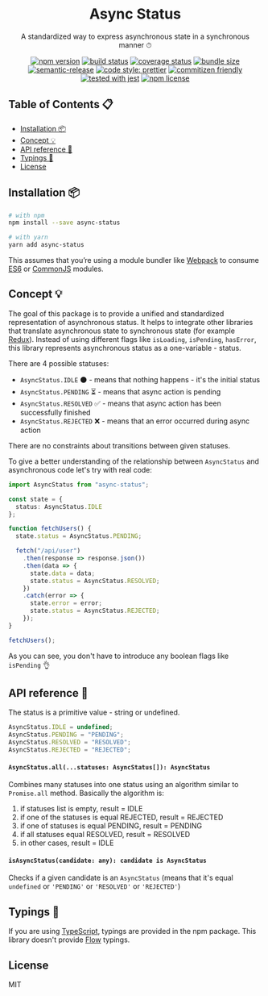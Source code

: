 <div align="center">

<h1>Async Status</h1>
<p>A standardized way to express asynchronous state in a synchronous manner ⏱</p>

[![npm version](https://img.shields.io/npm/v/async-status.svg)](https://www.npmjs.com/package/async-status)
[![build status](https://travis-ci.org/piotr-oles/async-status.svg?branch=master)](https://travis-ci.org/piotr-oles/async-status)
[![coverage status](https://coveralls.io/repos/github/piotr-oles/async-status/badge.svg?branch=master)](https://coveralls.io/github/piotr-oles/async-status?branch=master)
[![bundle size](https://badgen.net/bundlephobia/minzip/async-status)](https://bundlephobia.com/result?p=async-status)
[![semantic-release](https://img.shields.io/badge/%20%20%F0%9F%93%A6%F0%9F%9A%80-semantic--release-e10079.svg)](https://github.com/semantic-release/semantic-release)
[![code style: prettier](https://img.shields.io/badge/code_style-prettier-ff69b4.svg)](https://github.com/prettier/prettier)
[![commitizen friendly](https://img.shields.io/badge/commitizen-friendly-brightgreen.svg)](http://commitizen.github.io/cz-cli/)
[![tested with jest](https://img.shields.io/badge/tested_with-jest-99424f.svg)](https://github.com/facebook/jest)
[![npm license](https://img.shields.io/npm/l/async-status.svg)](https://www.npmjs.com/package/async-status)

</div>

## Table of Contents 📋

- [Installation 📦](#installation)
- [Concept 💡](#concept)
- [API reference 📖](#api-reference)
- [Typings 📐](#typings)
- [License](#license)

## Installation 📦

```sh
# with npm
npm install --save async-status

# with yarn
yarn add async-status
```

This assumes that you’re using a module bundler like [Webpack](https://webpack.js.org/) to consume 
[ES6](https://webpack.js.org/api/module-methods/#es6-recommended) or 
[CommonJS](https://webpack.js.org/api/module-methods/#commonjs) modules.

## Concept 💡

The goal of this package is to provide a unified and standardized representation of asynchronous status.
It helps to integrate other libraries that translate asynchronous state to synchronous state
(for example [Redux](https://redux.js.org/)).
Instead of using different flags like `isLoading`, `isPending`, `hasError`, this library represents asynchronous status
as a one-variable - status.

There are 4 possible statuses:

- `AsyncStatus.IDLE` ⚫️ - means that nothing happens - it's the initial status
- `AsyncStatus.PENDING` ⏳ - means that async action is pending
- `AsyncStatus.RESOLVED` ✅ - means that async action has been successfully finished
- `AsyncStatus.REJECTED` ❌ - means that an error occurred during async action

There are no constraints about transitions between given statuses.

To give a better understanding of the relationship between `AsyncStatus` and asynchronous code let's try with real code:

```typescript
import AsyncStatus from "async-status";

const state = {
  status: AsyncStatus.IDLE
};

function fetchUsers() {
  state.status = AsyncStatus.PENDING;

  fetch("/api/user")
    .then(response => response.json())
    .then(data => {
      state.data = data;
      state.status = AsyncStatus.RESOLVED;
    })
    .catch(error => {
      state.error = error;
      state.status = AsyncStatus.REJECTED;
    });
}

fetchUsers();
```

As you can see, you don't have to introduce any boolean flags like `isPending` 👌

## API reference 📖

The status is a primitive value - string or undefined.

```typescript
AsyncStatus.IDLE = undefined;
AsyncStatus.PENDING = "PENDING";
AsyncStatus.RESOLVED = "RESOLVED";
AsyncStatus.REJECTED = "REJECTED";
```

#### `AsyncStatus.all(...statuses: AsyncStatus[]): AsyncStatus`

Combines many statuses into one status using an algorithm similar to `Promise.all` method.
Basically the algorithm is:

1.  if statuses list is empty, result = IDLE
2.  if one of the statuses is equal REJECTED, result = REJECTED
3.  if one of statuses is equal PENDING, result = PENDING
4.  if all statuses equal RESOLVED, result = RESOLVED
5.  in other cases, result = IDLE

#### `isAsyncStatus(candidate: any): candidate is AsyncStatus`

Checks if a given candidate is an `AsyncStatus` (means that it's equal `undefined` or `'PENDING'` or `'RESOLVED'` or `'REJECTED'`)

## Typings 📐

If you are using [TypeScript](https://www.typescriptlang.org/), typings are provided in the npm package.
This library doesn't provide [Flow](https://flow.org/) typings.

## License

MIT
